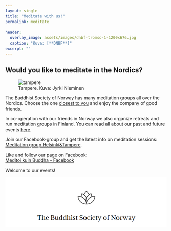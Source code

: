 ```yaml
---
layout: single
title: "Meditate with us!"
permalink: meditate

header:
  overlay_image: assets/images/dnbf-tromso-1-1200x676.jpg
  caption: "Kuva: [**DNBF**]"
excerpt: ""
---
```

<h2>Would you like to meditate in the Nordics?</h2>

<figure>
<img src="assets/images/jyrki-nieminen-5zLhWqntDQA-unsplash.jpg" alt="tampere">
  <figcaption>Tampere. Kuva: Jyrki Nieminen</figcaption>
</figure>

The Buddhist Society of Norway has many meditation groups all over the Nordics. Choose the one <a href="https://dnbf.org/en/groups/">closest to you</a> and enjoy the company of good friends.

In co-operation with our friends in Norway we also organize retreats and run meditation groups in Finland.
You can read all about our past and future events <a href="https://meditoikuinbuddha.fi/categories/announcements/">here</a>.

Join our Facebook-group and get the latest info on meditation sessions:<br> <a href="https://www.facebook.com/groups/416251517754820">Meditation group Helsinki&Tampere</a>.<br>

Like and follow our page on Facebook:<br> <a href="https://www.facebook.com/profile.php?id=61555870603768">Meditoi kuin Buddha - Facebook</a>

Welcome to our events!

<a href="https://dnbf.org/en">
<img src="assets/images/buddhistsocietyofnorway.png" alt="buddhistsocietyofnorway">
</a>
